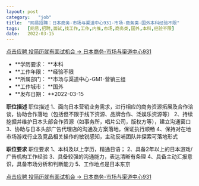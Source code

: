 ```yaml
---
layout:	post
category:	"job"
title:	"网易招聘：日本商务-市场与渠道中心931-市场-商务类-国外本科经验不限"
tags:	[网易,招聘,面试,找工作,工作,内推,市场,商务类,国外,本科,经验不限]
date:	2022-03-15
---
```


[点击应聘 投简历就有面试机会 -> 日本商务-市场与渠道中心931](http://mobile.bole.netease.com/bole/boleDetail?id=38448&employeeId=346f03c3cda5f04c&key=all)



- **学历要求： **本科
- **工作年限： **经验不限
- **所属部门： **市场与渠道中心-GM1-营销三组
- **工作城市： **国外
- **发布日期： **2022-03-15



**职位描述**
职位描述
1、面向日本营销业务需求，进行相应的商务资源拓展及合作洽谈，协助合作落地（包括但不限于线下资源、品牌合作、泛娱乐资源等）
2、持续挖掘并维护日本头部合作资源（如事务所，唱片公司，版权方等），建立沟通窗口
3、协助与日本头部广告代理店的沟通及方案落地，保证执行顺畅
4、保持对在地市场游戏行业及竞品相关操作的敏锐感知，主动反哺团队并探索可落地形式




**职位要求**
职位要求
1、本科及以上学历，精通日语；
2、具备2年以上的日本游戏/广告机构工作经验
3、具备较强的沟通能力，表达清晰有条理
4、具备主动汇报意识，具备市场分析和判断能力
5、工作地点是日本东京



[点击应聘 投简历就有面试机会 -> 日本商务-市场与渠道中心931](http://mobile.bole.netease.com/bole/boleDetail?id=38448&employeeId=346f03c3cda5f04c&key=all)